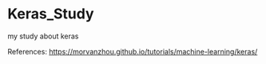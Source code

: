 # Keras_Study
my study about keras

References:
https://morvanzhou.github.io/tutorials/machine-learning/keras/

